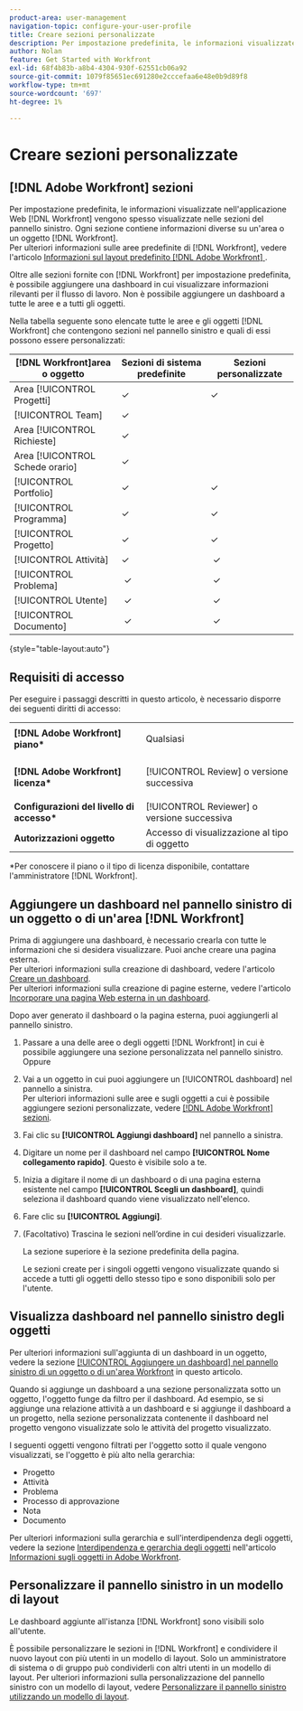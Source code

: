 ```yaml
---
product-area: user-management
navigation-topic: configure-your-user-profile
title: Creare sezioni personalizzate
description: Per impostazione predefinita, le informazioni visualizzate nell'applicazione Web  [!DNL Workfront]  vengono spesso visualizzate nelle sezioni nel pannello sinistro. Ogni sezione contiene informazioni diverse su un'area o un oggetto  [!DNL Workfront] .
author: Nolan
feature: Get Started with Workfront
exl-id: 68f4b83b-a8b4-4304-930f-62551cb06a92
source-git-commit: 1079f85651ec691280e2cccefaa6e48e0b9d89f8
workflow-type: tm+mt
source-wordcount: '697'
ht-degree: 1%

---
```


# Creare sezioni personalizzate

## [!DNL Adobe Workfront] sezioni

Per impostazione predefinita, le informazioni visualizzate nell&#39;applicazione Web [!DNL Workfront] vengono spesso visualizzate nelle sezioni del pannello sinistro. Ogni sezione contiene informazioni diverse su un&#39;area o un oggetto [!DNL Workfront].\
Per ulteriori informazioni sulle aree predefinite di [!DNL Workfront], vedere l&#39;articolo [Informazioni sul layout predefinito [!DNL Adobe Workfront] ](../../../administration-and-setup/customize-workfront/use-layout-templates/about-the-default-wf-layout.md).

Oltre alle sezioni fornite con [!DNL Workfront] per impostazione predefinita, è possibile aggiungere una dashboard in cui visualizzare informazioni rilevanti per il flusso di lavoro. Non è possibile aggiungere un dashboard a tutte le aree e a tutti gli oggetti.

Nella tabella seguente sono elencate tutte le aree e gli oggetti [!DNL Workfront] che contengono sezioni nel pannello sinistro e quali di essi possono essere personalizzati:

| **[!DNL Workfront]area o oggetto** | **Sezioni di sistema predefinite** | **Sezioni personalizzate** |
|---|---|---|
| Area [!UICONTROL Progetti] | ✓ | ✓ |
| [!UICONTROL Team] | ✓ |   |
| Area [!UICONTROL Richieste] | ✓ |   |
| Area [!UICONTROL Schede orario] | ✓ |   |
| [!UICONTROL Portfolio] | ✓ | ✓ |
| [!UICONTROL Programma] | ✓ | ✓ |
| [!UICONTROL Progetto] | ✓ | ✓ |
| [!UICONTROL Attività] | ✓ |  ✓ |
| [!UICONTROL Problema] |  ✓ |  ✓ |
| [!UICONTROL Utente] |  ✓ |  ✓ |
| [!UICONTROL Documento] |  ✓ |  ✓ |

{style="table-layout:auto"}

## Requisiti di accesso

Per eseguire i passaggi descritti in questo articolo, è necessario disporre dei seguenti diritti di accesso:

<table style="table-layout:auto"> 
 <col> 
 </col> 
 <col> 
 </col> 
 <tbody> 
  <tr> 
   <td role="rowheader"><strong>[!DNL Adobe Workfront] piano*</strong></td> 
   <td> <p>Qualsiasi</p> </td> 
  </tr> 
  <tr> 
   <td role="rowheader"><strong>[!DNL Adobe Workfront] licenza*</strong></td> 
   <td> <p>[!UICONTROL Review] o versione successiva</p> </td> 
  </tr> 
  <tr> 
   <td role="rowheader"><strong>Configurazioni del livello di accesso*</strong></td> 
   <td>[!UICONTROL Reviewer] o versione successiva</td> 
  </tr> 
  <tr> 
   <td role="rowheader"><strong>Autorizzazioni oggetto</strong></td> 
   <td>Accesso di visualizzazione al tipo di oggetto</td> 
  </tr> 
 </tbody> 
</table>

&#42;Per conoscere il piano o il tipo di licenza disponibile, contattare l&#39;amministratore [!DNL Workfront].

## Aggiungere un dashboard nel pannello sinistro di un oggetto o di un&#39;area [!DNL Workfront]

Prima di aggiungere una dashboard, è necessario crearla con tutte le informazioni che si desidera visualizzare. Puoi anche creare una pagina esterna.\
Per ulteriori informazioni sulla creazione di dashboard, vedere l&#39;articolo [Creare un dashboard](../../../reports-and-dashboards/dashboards/creating-and-managing-dashboards/create-dashboard.md).\
Per ulteriori informazioni sulla creazione di pagine esterne, vedere l&#39;articolo [Incorporare una pagina Web esterna in un dashboard](../../../reports-and-dashboards/dashboards/creating-and-managing-dashboards/embed-external-web-page-dashboard.md).

Dopo aver generato il dashboard o la pagina esterna, puoi aggiungerli al pannello sinistro.

1. Passare a una delle aree o degli oggetti [!DNL Workfront] in cui è possibile aggiungere una sezione personalizzata nel pannello sinistro.\
   Oppure
1. Vai a un oggetto in cui puoi aggiungere un [!UICONTROL dashboard] nel pannello a sinistra.\
   Per ulteriori informazioni sulle aree e sugli oggetti a cui è possibile aggiungere sezioni personalizzate, vedere [[!DNL Adobe Workfront] sezioni](#adobe-workfront-sections).
1. Fai clic su **[!UICONTROL Aggiungi dashboard]** nel pannello a sinistra.
1. Digitare un nome per il dashboard nel campo **[!UICONTROL Nome collegamento rapido]**. Questo è visibile solo a te.
1. Inizia a digitare il nome di un dashboard o di una pagina esterna esistente nel campo **[!UICONTROL Scegli un dashboard]**, quindi seleziona il dashboard quando viene visualizzato nell&#39;elenco.
1. Fare clic su **[!UICONTROL Aggiungi]**.
1. (Facoltativo) Trascina le sezioni nell’ordine in cui desideri visualizzarle.

   La sezione superiore è la sezione predefinita della pagina.

   Le sezioni create per i singoli oggetti vengono visualizzate quando si accede a tutti gli oggetti dello stesso tipo e sono disponibili solo per l&#39;utente.

## Visualizza dashboard nel pannello sinistro degli oggetti

Per ulteriori informazioni sull&#39;aggiunta di un dashboard in un oggetto, vedere la sezione [[!UICONTROL Aggiungere un dashboard] nel pannello sinistro di un oggetto o di un&#39;area Workfront](#add-a-dashboard-in-the-left-panel-of-a-workfront-object-or-area) in questo articolo.

Quando si aggiunge un dashboard a una sezione personalizzata sotto un oggetto, l&#39;oggetto funge da filtro per il dashboard. Ad esempio, se si aggiunge una relazione attività a un dashboard e si aggiunge il dashboard a un progetto, nella sezione personalizzata contenente il dashboard nel progetto vengono visualizzate solo le attività del progetto visualizzato.

I seguenti oggetti vengono filtrati per l&#39;oggetto sotto il quale vengono visualizzati, se l&#39;oggetto è più alto nella gerarchia:

* Progetto
* Attività
* Problema
* Processo di approvazione
* Nota
* Documento

Per ulteriori informazioni sulla gerarchia e sull&#39;interdipendenza degli oggetti, vedere la sezione [Interdipendenza e gerarchia degli oggetti](../../../workfront-basics/navigate-workfront/workfront-navigation/understand-objects.md#understanding-interdependency-and-hierarchy-of-objects) nell&#39;articolo [Informazioni sugli oggetti in Adobe Workfront](../../../workfront-basics/navigate-workfront/workfront-navigation/understand-objects.md).

## Personalizzare il pannello sinistro in un modello di layout

Le dashboard aggiunte all&#39;istanza [!DNL Workfront] sono visibili solo all&#39;utente.

È possibile personalizzare le sezioni in [!DNL Workfront] e condividere il nuovo layout con più utenti in un modello di layout. Solo un amministratore di sistema o di gruppo può condividerli con altri utenti in un modello di layout. Per ulteriori informazioni sulla personalizzazione del pannello sinistro con un modello di layout, vedere [Personalizzare il pannello sinistro utilizzando un modello di layout](/help/quicksilver/administration-and-setup/customize-workfront/use-layout-templates/customize-left-panel.md).
